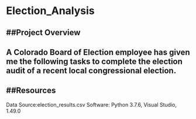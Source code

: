 # Election_Analysis
##Project Overview
---
A Colorado Board of Election employee has given me the following tasks to complete the election audit of a recent local congressional election.
---
##Resources
---
Data Source:election_results.csv
Software: Python 3.7.6, Visual Studio, 1.49.0

